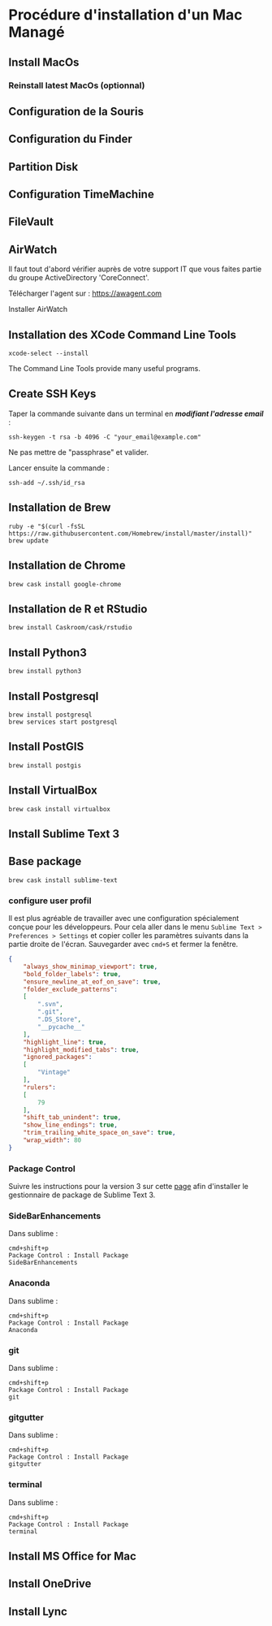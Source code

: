 # Procédure d'installation d'un Mac Managé

## Install MacOs

### Reinstall latest MacOs (optionnal)

## Configuration de la Souris

## Configuration du Finder

## Partition Disk

## Configuration TimeMachine

## FileVault

## AirWatch

Il faut tout d'abord vérifier auprès de votre support IT que vous faites partie du groupe ActiveDirectory 'CoreConnect'.

Télécharger l'agent sur : https://awagent.com

Installer AirWatch

## Installation des XCode Command Line Tools

	xcode-select --install
	
The Command Line Tools provide many useful programs.

## Create SSH Keys

Taper la commande suivante dans un terminal en _**modifiant l'adresse email**_ :

	ssh-keygen -t rsa -b 4096 -C "your_email@example.com"
	
Ne pas mettre de "passphrase" et valider.

Lancer ensuite la commande :

	ssh-add ~/.ssh/id_rsa

## Installation de Brew

	ruby -e "$(curl -fsSL https://raw.githubusercontent.com/Homebrew/install/master/install)"
	brew update
	
## Installation de Chrome

	brew cask install google-chrome
	
## Installation de R et RStudio

	brew install Caskroom/cask/rstudio

## Install Python3

	brew install python3

## Install Postgresql

	brew install postgresql
	brew services start postgresql

## Install PostGIS

	brew install postgis

## Install VirtualBox

	brew cask install virtualbox

## Install Sublime Text 3

## Base package

	brew cask install sublime-text
	
### configure user profil

Il est plus agréable de travailler avec une configuration spécialement conçue pour les développeurs. Pour cela aller dans le menu `Sublime Text > Preferences > Settings` et copier coller les paramètres suivants dans la partie droite de l'écran. Sauvegarder avec `cmd+S` et fermer la fenêtre.

```json
{
	"always_show_minimap_viewport": true,
	"bold_folder_labels": true,
	"ensure_newline_at_eof_on_save": true,
	"folder_exclude_patterns":
	[
		".svn",
		".git",
		".DS_Store",
		"__pycache__"
	],
	"highlight_line": true,
	"highlight_modified_tabs": true,
	"ignored_packages":
	[
		"Vintage"
	],
	"rulers":
	[
		79
	],
	"shift_tab_unindent": true,
	"show_line_endings": true,
	"trim_trailing_white_space_on_save": true,
	"wrap_width": 80
}
```

### Package Control

Suivre les instructions pour la version 3 sur cette [page](https://packagecontrol.io/installation#st3) afin d'installer le gestionnaire de package de Sublime Text 3.

### SideBarEnhancements

Dans sublime :
	
	cmd+shift+p
	Package Control : Install Package
	SideBarEnhancements

### Anaconda

Dans sublime :
	
	cmd+shift+p
	Package Control : Install Package
	Anaconda

### git

Dans sublime :
	
	cmd+shift+p
	Package Control : Install Package
	git

### gitgutter

Dans sublime :
	
	cmd+shift+p
	Package Control : Install Package
	gitgutter

### terminal

Dans sublime :
	
	cmd+shift+p
	Package Control : Install Package
	terminal

## Install MS Office for Mac

## Install OneDrive

## Install Lync
